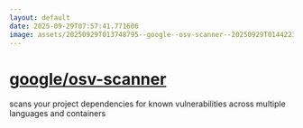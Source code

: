 ```yaml
---
layout: default
date: 2025-09-29T07:57:41.771606
image: assets/20250929T013748795--google--osv-scanner--20250929T014422335--cropped.png
---
```


# [google/osv-scanner](https://github.com/google/osv-scanner)

scans your project dependencies for known vulnerabilities across multiple languages and containers
